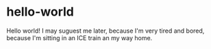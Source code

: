 # hello-world
Hello world! I may suguest me later, because I'm very tired and bored, because I'm sitting in an ICE train an my way home.
